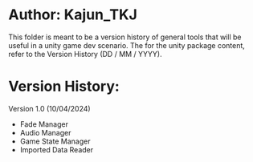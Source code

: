 # Author: Kajun_TKJ
This folder is meant to be a version history of general tools that will be useful in a unity game dev scenario. The for the unity package content, refer to the Version History (DD / MM / YYYY).

# Version History:
Version 1.0 (10/04/2024)
- Fade Manager
- Audio Manager
- Game State Manager
- Imported Data Reader
